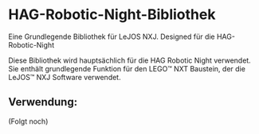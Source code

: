 HAG-Robotic-Night-Bibliothek
============================

Eine Grundlegende Bibliothek für LeJOS NXJ. Designed für die HAG-Robotic-Night


Diese Bibliothek wird hauptsächlich für die HAG Robotic Night verwendet. Sie enthält grundlegende Funktion für den LEGO™ NXT Baustein, der die LeJOS™ NXJ Software verwendet.

Verwendung:
-----------

(Folgt noch)
